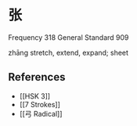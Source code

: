 # 张
Frequency 318
General Standard 909

zhāng
stretch, extend, expand; sheet

## References
- [[HSK 3]]
- [[7 Strokes]]
- [[弓 Radical]]